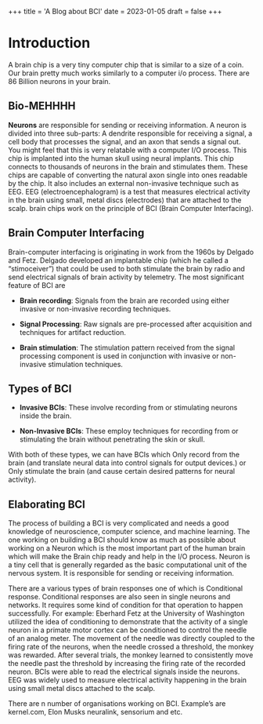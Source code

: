 +++
title = 'A Blog about BCI'
date = 2023-01-05
draft = false
+++

# Introduction

A brain chip is a very tiny computer chip that is similar to a size of a coin. Our brain pretty much works similarly to a computer i/o process. There are 86 Billion neurons in your brain.

## Bio-MEHHHH

**Neurons** are responsible for sending or receiving information. A neuron is divided into three sub-parts: A dendrite responsible for receiving a signal, a cell body that processes the signal, and an axon that sends a signal out. You might feel that this is very relatable with a computer I/O process. This chip is implanted into the human skull using neural implants. This chip connects to thousands of neurons in the brain and stimulates them. These chips are capable of converting the natural axon single into ones readable by the chip. It also includes an external non-invasive technique such as EEG. EEG (electroencephalogram) is a test that measures electrical activity in the brain using small, metal discs (electrodes) that are attached to the scalp. brain chips work on the principle of BCI (Brain Computer Interfacing).

## Brain Computer Interfacing

Brain-computer interfacing is originating in work from the 1960s by Delgado and Fetz. Delgado developed an implantable chip (which he called a “stimoceiver”) that could be used to both stimulate the brain by radio and send electrical signals of brain activity by telemetry. The most significant feature of BCI are

- **Brain recording**: Signals from the brain are recorded using either invasive or non-invasive recording techniques.

- **Signal Processing**: Raw signals are pre-processed after acquisition and techniques for artifact reduction.

- **Brain stimulation**: The stimulation pattern received from the signal processing component is used in conjunction with invasive or non-invasive stimulation techniques.

## Types of BCI

- **Invasive BCIs**: These involve recording from or stimulating neurons inside the brain.

- **Non-Invasive BCIs**: These employ techniques for recording from or stimulating the brain without penetrating the skin or skull.

With both of these types, we can have BCIs which Only record from the brain (and translate neural data into control signals for output devices.) or Only stimulate the brain (and cause certain desired patterns for neural activity).

## Elaborating BCI

The process of building a BCI is very complicated and needs a good knowledge of neuroscience, computer science, and machine learning. The one working on building a BCI should know as much as possible about working on a Neuron which is the most important part of the human brain which will make the Brain chip ready and help in the I/O process. Neuron is a tiny cell that is generally regarded as the basic computational unit of the nervous system. It is responsible for sending or receiving information.

There are a various types of brain responses one of which is Conditional response. Conditional responses are also seen in single neurons and networks. It requires some kind of condition for that operation to happen successfully. For example: Eberhard Fetz at the University of Washington utilized the idea of conditioning to demonstrate that the activity of a single neuron in a primate motor cortex can be conditioned to control the needle of an analog meter. The movement of the needle was directly coupled to the firing rate of the neurons, when the needle crossed a threshold, the monkey was rewarded. After several trials, the monkey learned to consistently move the needle past the threshold by increasing the firing rate of the recorded neuron. BCIs were able to read the electrical signals inside the neurons. EEG was widely used to measure electrical activity happening in the brain using small metal discs attached to the scalp.

There are n number of organisations working on BCI. Example’s are kernel.com, Elon Musks neuralink, sensorium and etc.
